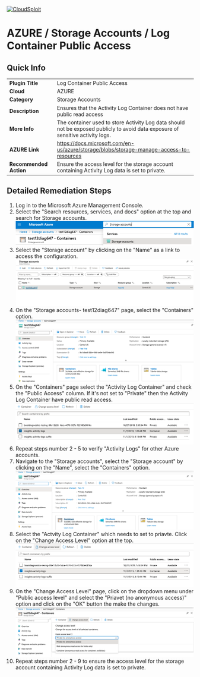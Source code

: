 [![CloudSploit](https://cloudsploit.com/img/logo-new-big-text-100.png "CloudSploit")](https://cloudsploit.com)

# AZURE / Storage Accounts / Log Container Public Access

## Quick Info

| | |
|-|-|
| **Plugin Title** | Log Container Public Access |
| **Cloud** | AZURE |
| **Category** | Storage Accounts |
| **Description** | Ensures that the Activity Log Container does not have public read access |
| **More Info** | The container used to store Activity Log data should not be exposed publicly to avoid data exposure of sensitive activity logs. |
| **AZURE Link** | https://docs.microsoft.com/en-us/azure/storage/blobs/storage-manage-access-to-resources |
| **Recommended Action** | Ensure the access level for the storage account containing Activity Log data is set to private. |

## Detailed Remediation Steps

1. Log in to the Microsoft Azure Management Console.
2. Select the "Search resources, services, and docs" option at the top and search for Storage accounts. </br> <img src="/resources/azure/storageaccounts/log-container-public-access/step2.png"/>
3. Select the "Storage account" by clicking on the "Name" as a link to access the configuration.</br> <img src="/resources/azure/storageaccounts/log-container-public-access/step3.png"/> 
4. On the "Storage accounts- test12diag647" page, select the "Containers" option. </br> <img src="/resources/azure/storageaccounts/log-container-public-access/step4.png"/> 
5. On the "Containers" page select the "Activity Log Container" and check the "Public Access" column. If it's not set to "Private" then the Activity Log Container have public read access.</br> <img src="/resources/azure/storageaccounts/log-container-public-access/step5.png"/> 
6. Repeat steps number 2 - 5 to verify "Activity Logs" for other Azure accounts.</br>
7. Navigate to the "Storage accounts", select the "Storage account" by clicking on the "Name", select the "Containers" option.</br>  <img src="/resources/azure/storageaccounts/log-container-public-access/step7.png"/> 
8. Select the "Actvity Log Container" which needs to set to priavte. Click on the "Change Access Level" option at the top.</br>  <img src="/resources/azure/storageaccounts/log-container-public-access/step8.png"/> 
9. On the "Change Access Level" page, click on the dropdown menu under "Public access level" and select the "Priavet (no anonymous access)" option and click on the "OK" button the make the changes.</br>  <img src="/resources/azure/storageaccounts/log-container-public-access/step9.png"/> 
10. Repeat steps number 2 - 9 to ensure the access level for the storage account containing Activity Log data is set to private.</br>

